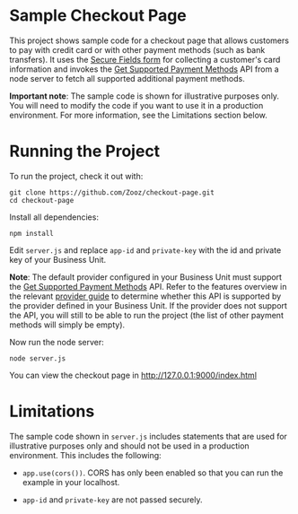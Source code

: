 # Sample Checkout Page

This project shows sample code for a checkout page that allows customers to pay with credit card or with other payment methods (such as bank transfers). It uses the [Secure Fields form](https://developers.paymentsos.com/docs/using-the-secure-fields-form.html) for collecting a customer's card information and invokes the [Get Supported Payment Methods](https://developers.paymentsos.com/docs/api/#operation/retrieve-supported-payment-methods) API from a node server to fetch all supported additional payment methods. 

**Important note**: The sample code is shown for illustrative purposes only. You will need to modify the code if you want to use it in a production environment. For more information, see the Limitations section below. 

# Running the Project

To run the project, check it out with:

```
git clone https://github.com/Zooz/checkout-page.git
cd checkout-page
```

Install all dependencies:

```
npm install
```

Edit `server.js` and replace `app-id` and `private-key` with the id and private key of your Business Unit.

**Note**: The default provider configured in your Business Unit must support the [Get Supported Payment Methods](https://developers.paymentsos.com/docs/api/#operation/retrieve-supported-payment-methods) API. Refer to the features overview in the relevant [provider guide](https://developers.paymentsos.com/docs/providers.html) to determine whether this API is supported by the provider defined in your Business Unit. If the provider does not support the API, you will still to be able to run the project (the list of other payment methods will simply be empty).

Now run the node server:

```
node server.js
```

You can view the checkout page in http://127.0.0.1:9000/index.html

# Limitations

The sample code shown in `server.js` includes statements that are used for illustrative purposes only and should not be used in a production environment. This includes the following:

* `app.use(cors())`. CORS has only been enabled so that you can run the example in your localhost.

* `app-id` and `private-key` are not passed securely.

